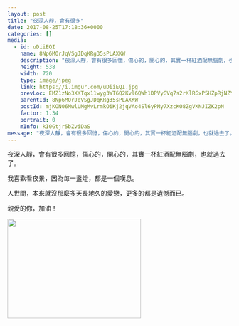 ```yaml
---
layout: post
title: "夜深人靜，會有很多" 
date: 2017-08-25T17:18:36+0000 
categories: [] 
media:
  - id: uDiiEQI
    name: 8Np6MOrJqVSgJDqKRg35sPLAXKW
    description: "夜深人靜，會有很多回憶，傷心的，開心的，其實一杯紅酒配無腦劇，也就過去了。我喜歡看夜景，因為每一盞燈，都是一個嘆息。人世間，本來就沒那麼多天長地久的愛戀，更多的都是遺憾而已。親愛的你，加油！"   
    height: 538
    width: 720
    type: image/jpeg
    link: https://i.imgur.com/uDiiEQI.jpg
    prevLoc: EMZ1zNo3XKTqx11wyg3WT6Q2Kvl6QWh1DPVyGVq7s2rKlRGxP5HZpRjNZYZ3u7Xgv6D5ALfxgZ8rYLE2cVWO21VZoqSv9NnVPj00tL55yqxGK7HqY33YKv1Xhz4EgZ4oY7UV1KxOn03xTkW0JPyBvGS5MpxVZ9vrcYjXWYy89KFoPPXzAQjvtnXRxkk5ABuX8AlwpAzrf2oERwl4gLhNP8A2y78ls24AvJw3jqF9r9Pk0AArFyBQz5K5MLc2zGkM7g3ECLm
    parentId: 8Np6MOrJqVSgJDqKRg35sPLAXKW
    postId: mjKON06MwlUMgMvLrmkOiKj2jqVAo4Sl6yPMy7XzcKO8ZgVKNJIZK2pN
    factor: 1.34
    portrait: 0
    mInfo: kI0Gtjr5bZviDaS
message: "夜深人靜，會有很多回憶，傷心的，開心的，其實一杯紅酒配無腦劇，也就過去了。    我喜歡看夜景，因為每一盞燈，都是一個嘆息。    人世間，本來就沒那麼多天長地久的愛戀，更多的都是遺憾而已。    親愛的你，加油！"
---
```


夜深人靜，會有很多回憶，傷心的，開心的，其實一杯紅酒配無腦劇，也就過去了。  
  
我喜歡看夜景，因為每一盞燈，都是一個嘆息。  
  
人世間，本來就沒那麼多天長地久的愛戀，更多的都是遺憾而已。  
  
親愛的你，加油！


[//]: #media:  
<a href="https://i.imgur.com/uDiiEQI.jpg"><img src="https://i.imgur.com/uDiiEQI.jpg" height="224" width="300" /></a> 
 
